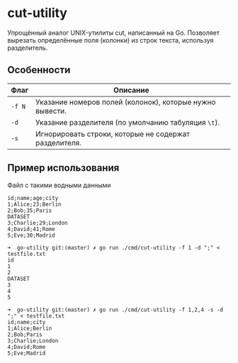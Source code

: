 # cut-utility

Упрощённый аналог UNIX-утилиты cut, написанный на Go.
Позволяет вырезать определённые поля (колонки) из строк текста, используя разделитель.

## Особенности

| Флаг | Описание                                                 |
|------|----------------------------------------------------------|
| `-f N` | Указание номеров полей (колонок), которые нужно вывести. |
| `-d` | Указание разделителя (по умолчанию табуляция `\t`).      |
| `-s` | Игнорировать строки, которые не содержат разделителя.    | |


## Пример использования

Файл с такими водными данными
```
id;name;age;city
1;Alice;23;Berlin
2;Bob;35;Paris
DATASET
3;Charlie;29;London
4;David;41;Rome
5;Eve;30;Madrid
```

```
➜  go-utility git:(master) ✗ go run ./cmd/cut-utility -f 1 -d ";" < testfile.txt 
id
1
2
DATASET
3
4
5
```

```
➜  go-utility git:(master) ✗ go run ./cmd/cut-utility -f 1,2,4 -s -d ";" < testfile.txt
id;name;city
1;Alice;Berlin
2;Bob;Paris
3;Charlie;London
4;David;Rome
5;Eve;Madrid
```
